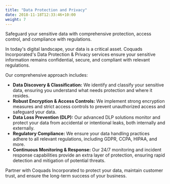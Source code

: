```yaml
---
title: "Data Protection and Privacy"
date: 2018-11-18T12:33:46+10:00
weight: 7
---
```


Safeguard your sensitive data with comprehensive protection, access control, and compliance with regulations.

In today's digital landscape, your data is a critical asset. Coquads Incorporated's Data Protection & Privacy services ensure your sensitive information remains confidential, secure, and compliant with relevant regulations.

Our comprehensive approach includes:

- **Data Discovery & Classification:** We identify and classify your sensitive data, ensuring you understand what needs protection and where it resides.
- **Robust Encryption & Access Controls:** We implement strong encryption measures and strict access controls to prevent unauthorized access and safeguard your data.
- **Data Loss Prevention (DLP):** Our advanced DLP solutions monitor and protect your data from accidental or intentional leaks, both internally and externally.
- **Regulatory Compliance:** We ensure your data handling practices adhere to all relevant regulations, including GDPR, CCPA, HIPAA, and more.
- **Continuous Monitoring & Response:** Our 24/7 monitoring and incident response capabilities provide an extra layer of protection, ensuring rapid detection and mitigation of potential threats.

Partner with Coquads Incorporated to protect your data, maintain customer trust, and ensure the long-term success of your business.
